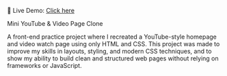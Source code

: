 🔗 Live Demo: [Click here](https://jb05ds.github.io/Youtube-video-page-clone/)

Mini YouTube & Video Page Clone

A front-end practice project where I recreated a YouTube-style homepage and video watch page using only HTML and CSS.
This project was made to improve my skills in layouts, styling, and modern CSS techniques, and to show my ability to build clean and structured web pages without relying on frameworks or JavaScript.



